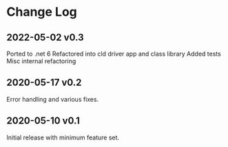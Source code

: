 # Change Log

## 2022-05-02 v0.3

Ported to .net 6
Refactored into cld driver app and class library
Added tests
Misc internal refactoring


## 2020-05-17 v0.2

Error handling and various fixes.


## 2020-05-10 v0.1

Initial release with minimum feature set.